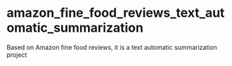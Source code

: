 # amazon_fine_food_reviews_text_automatic_summarization
Based on Amazon fine food reviews, it is a text automatic summarization project
